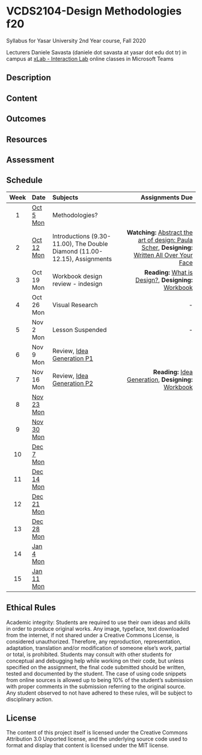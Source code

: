 # VCDS2104-Design Methodologies f20
Syllabus for Yasar University 2nd Year course, Fall 2020

Lecturers
Daniele Savasta (daniele dot savasta at yasar dot edu dot tr)
in campus at [xLab - Interaction Lab](http://xlab.yasar.edu.tr)
online classes in Microsoft Teams

## Description

## Content

## Outcomes

## Resources

## Assessment

## Schedule

| Week | Date | Subjects | Assignments Due |
|:---:|:-------------|:-------------| -----:|
| 1 | [Oct 5<br>Mon](daily/oct5.md) | Methodologies? | |
| 2 | [Oct 12<br>Mon](daily/oct12.md) | Introductions (9.30-11.00), The Double Diamond (11.00-12.15), Assignments | **Watching:** [Abstract the art of design: Paula Scher](https://www.youtube.com/watch?v=LCfBYE97rFk), **Designing:** [Written All Over Your Face](ex/writtenAllOverYourFace.md) |
| 3 | Oct 19<br>Mon | Workbook design review - indesign | **Reading:** [What is Design?](ex/whatdesignis.md), **Designing:** [Workbook](ex/workbook.md) |
| 4 | Oct 26<br>Mon | Visual Research | - |
| 5 | Nov 2<br>Mon | Lesson Suspended | - |
| 6 | Nov 9<br>Mon | Review, [Idea Generation P1](http://www.dan.sv.it/teaching/dm2104f20/dm03/) | |
| 7 | Nov 16<br>Mon | Review, [Idea Generation P2](http://www.dan.sv.it/teaching/dm2104f20/dm03/) | **Reading:** [Idea Generation](ex/ideageneration1.md), **Designing:** [Workbook](ex/workbook2.md) |
| 8 | [Nov 23<br>Mon]() |  | |
| 9 | [Nov 30<br>Mon]() |  | |
| 10 | [Dec 7<br>Mon]() |  | |
| 11 | [Dec 14<br>Mon]() |  | |
| 12 | [Dec 21<br>Mon]() |  | |
| 13 | [Dec 28<br>Mon]() |  | |
| 14 | [Jan 4<br>Mon]() |  | |
| 15 | [Jan 11<br>Mon]() |  | |

## Ethical Rules
Academic integrity: Students are required to use their own ideas and skills in order to produce original works. Any image, typeface, text downloaded from the internet, if not shared under a Creative Commons License, is considered unauthorized. Therefore, any reproduction, representation, adaptation, translation and/or modification of someone else’s work, partial or total, is prohibited. Students may consult with other students for conceptual and debugging help while working on their code, but unless specified on the assignment, the final code submitted should be written, tested and documented by the student. The case of using code snippets from online sources is allowed up to being 10% of the student’s submission with proper comments in the submission referring to the original source. Any student observed to not have adhered to these rules, will be subject to disciplinary action.

## License
The content of this project itself is licensed under the Creative Commons Attribution 3.0 Unported license, and the underlying source code used to format and display that content is licensed under the MIT license.
